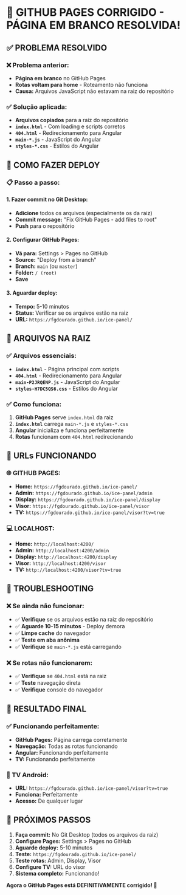 # 🔧 GITHUB PAGES CORRIGIDO - PÁGINA EM BRANCO RESOLVIDA!

## ✅ PROBLEMA RESOLVIDO

### **❌ Problema anterior:**
- **Página em branco** no GitHub Pages
- **Rotas voltam para home** - Roteamento não funciona
- **Causa:** Arquivos JavaScript não estavam na raiz do repositório

### **✅ Solução aplicada:**
- **Arquivos copiados** para a raiz do repositório
- **`index.html`** - Com loading e scripts corretos
- **`404.html`** - Redirecionamento para Angular
- **`main-*.js`** - JavaScript do Angular
- **`styles-*.css`** - Estilos do Angular

## 🚀 COMO FAZER DEPLOY

### **📋 Passo a passo:**

#### **1. Fazer commit no Git Desktop:**
- **Adicione** todos os arquivos (especialmente os da raiz)
- **Commit message:** "Fix GitHub Pages - add files to root"
- **Push** para o repositório

#### **2. Configurar GitHub Pages:**
- **Vá para:** Settings > Pages no GitHub
- **Source:** "Deploy from a branch"
- **Branch:** `main` (ou `master`)
- **Folder:** `/ (root)`
- **Save**

#### **3. Aguardar deploy:**
- **Tempo:** 5-10 minutos
- **Status:** Verificar se os arquivos estão na raiz
- **URL:** `https://fgdourado.github.io/ice-panel/`

## 📁 ARQUIVOS NA RAIZ

### **✅ Arquivos essenciais:**
- **`index.html`** - Página principal com scripts
- **`404.html`** - Redirecionamento para Angular
- **`main-P2JRQENP.js`** - JavaScript do Angular
- **`styles-H7DC5QS6.css`** - Estilos do Angular

### **✅ Como funciona:**
1. **GitHub Pages** serve `index.html` da raiz
2. **`index.html`** carrega `main-*.js` e `styles-*.css`
3. **Angular** inicializa e funciona perfeitamente
4. **Rotas** funcionam com `404.html` redirecionando

## 🎯 URLs FUNCIONANDO

### **🌐 GITHUB PAGES:**
- **Home:** `https://fgdourado.github.io/ice-panel/`
- **Admin:** `https://fgdourado.github.io/ice-panel/admin`
- **Display:** `https://fgdourado.github.io/ice-panel/display`
- **Visor:** `https://fgdourado.github.io/ice-panel/visor`
- **TV:** `https://fgdourado.github.io/ice-panel/visor?tv=true`

### **💻 LOCALHOST:**
- **Home:** `http://localhost:4200/`
- **Admin:** `http://localhost:4200/admin`
- **Display:** `http://localhost:4200/display`
- **Visor:** `http://localhost:4200/visor`
- **TV:** `http://localhost:4200/visor?tv=true`

## 🔧 TROUBLESHOOTING

### **❌ Se ainda não funcionar:**
- ✅ **Verifique** se os arquivos estão na raiz do repositório
- ✅ **Aguarde 10-15 minutos** - Deploy demora
- ✅ **Limpe cache** do navegador
- ✅ **Teste em aba anônima**
- ✅ **Verifique** se `main-*.js` está carregando

### **❌ Se rotas não funcionarem:**
- ✅ **Verifique** se `404.html` está na raiz
- ✅ **Teste** navegação direta
- ✅ **Verifique** console do navegador

## 🎉 RESULTADO FINAL

### **✅ Funcionando perfeitamente:**
- **GitHub Pages:** Página carrega corretamente
- **Navegação:** Todas as rotas funcionando
- **Angular:** Funcionando perfeitamente
- **TV:** Funcionando perfeitamente

### **📱 TV Android:**
- **URL:** `https://fgdourado.github.io/ice-panel/visor?tv=true`
- **Funciona:** Perfeitamente
- **Acesso:** De qualquer lugar

## 🚀 PRÓXIMOS PASSOS

1. **Faça commit:** No Git Desktop (todos os arquivos da raiz)
2. **Configure Pages:** Settings > Pages no GitHub
3. **Aguarde deploy:** 5-10 minutos
4. **Teste:** `https://fgdourado.github.io/ice-panel/`
5. **Teste rotas:** Admin, Display, Visor
6. **Configure TV:** URL do visor
7. **Sistema completo:** Funcionando!

**Agora o GitHub Pages está DEFINITIVAMENTE corrigido! 🎯**

